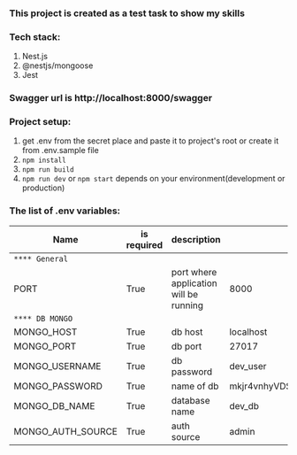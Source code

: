 ### This  project is created as a test task to show my skills

### Tech stack:

1) Nest.js
2) @nestjs/mongoose
3) Jest

### Swagger url is http://localhost:8000/swagger

### Project setup:

1) get .env from the secret place and paste it to project's root or create it from .env.sample file
2) `npm install`
3) `npm run build`
4) `npm run dev` or `npm start` depends on your environment(development or production)

### The list of .env variables:

| Name              | is required | description                            | default                   |
|-------------------|-------------|----------------------------------------|---------------------------|
| `**** General`    |
| PORT              | True        | port where application will be running | 8000                      |
| `**** DB MONGO`   |
| MONGO_HOST        | True        | db host                                | localhost                 |
| MONGO_PORT        | True        | db port                                | 27017                     |
| MONGO_USERNAME    | True        | db password                            | dev_user                  |
| MONGO_PASSWORD    | True        | name of db                             | mkjr4vnhyVDSV5_SDFdsloki3234_0 |
| MONGO_DB_NAME     | True        | database name                          | dev_db                    |
| MONGO_AUTH_SOURCE | True        | auth source                            | admin                     | 